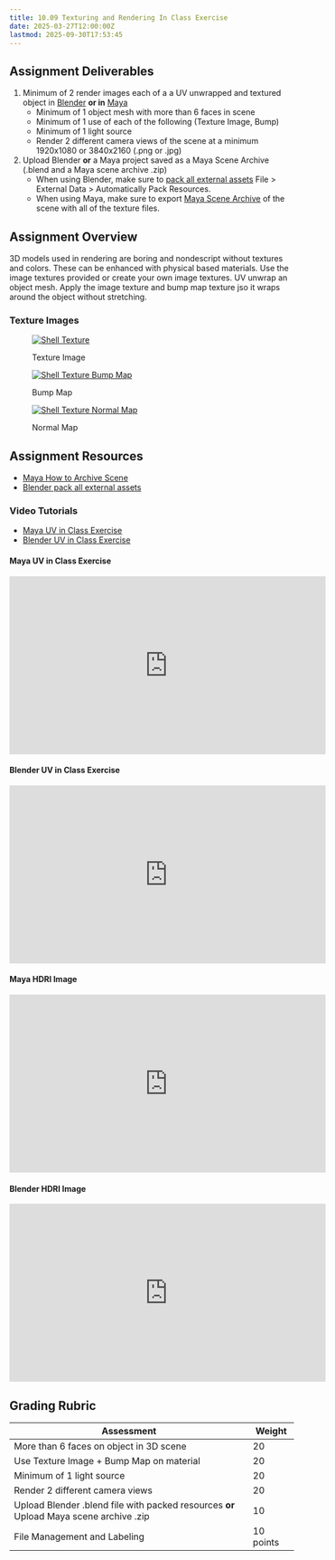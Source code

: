 ```yaml
---
title: 10.09 Texturing and Rendering In Class Exercise
date: 2025-03-27T12:00:00Z
lastmod: 2025-09-30T17:53:45
---
```


## Assignment Deliverables

1. Minimum of 2 render images each of a a UV unwrapped and textured object in [Blender](../../../../3d-modeling/blender/blender.md) **or in** [Maya](../../../../3d-modeling/maya/maya.md)
   - Minimum of 1 object mesh with more than 6 faces in scene
   - Minimum of 1 use of each of the following (Texture Image, Bump)
   - Minimum of 1 light source
   - Render 2 different camera views of the scene at a minimum 1920x1080 or 3840x2160 (.png or .jpg)
2. Upload Blender **or** a Maya project saved as a Maya Scene Archive
   (.blend and a Maya scene archive .zip)
   - When using Blender, make sure to [pack all external assets](https://youtu.be/x6H6HFBLRlUl) File > External Data > Automatically Pack Resources.
   - When using Maya, make sure to export [Maya Scene Archive](https://youtu.be/gic-kMWKjNI) of the scene with all of the texture files.

## Assignment Overview

3D models used in rendering are boring and nondescript without textures and colors. These can be enhanced with physical based materials. Use the image textures provided or create your own image textures. UV unwrap an object mesh. Apply the image texture and bump map texture jso it wraps around the object without stretching.

### Texture Images

<div class="gallery-grid">
<figure>

[![Shell Texture](./shell-texture.png)](./shell-texture.png)

<figcaption>

Texture Image

</figcaption>
</figure>
<figure>

[![Shell Texture Bump Map](./shell-texture-bump-map.png)](./shell-texture-bump-map.png)

<figcaption>

Bump Map

</figcaption>
</figure>
<figure>

[![Shell Texture Normal Map](./shell-texture-normal-map.png)](./shell-texture-normal-map.png)

<figcaption>

Normal Map

</figcaption>
</figure>
</div>

## Assignment Resources

- [Maya How to Archive Scene](https://youtu.be/gic-kMWKjNI)
- [Blender pack all external assets](https://youtu.be/x6H6HFBLRlUl)

### Video Tutorials

- [Maya UV in Class Exercise](https://youtu.be/D3q2HleBJIs)
- [Blender UV in Class Exercise](https://youtu.be/OOmQNgawF8c)

<div class="video-grid">

<div class="video-card">

#### Maya UV in Class Exercise

<div class="iframe-16-9-container">
<iframe class="youTubeIframe" width="560" height="315" src="https://www.youtube.com/embed/D3q2HleBJIs" title="YouTube video player" frameborder="0" allow="accelerometer; autoplay; clipboard-write; encrypted-media; gyroscope; picture-in-picture; web-share" referrerpolicy="strict-origin-when-cross-origin" allowfullscreen></iframe>
</div>
</div>

<div class="video-card">

#### Blender UV in Class Exercise

<div class="iframe-16-9-container">
<iframe class="youTubeIframe" width="560" height="315" src="https://www.youtube.com/embed/OOmQNgawF8c?si=qkpRun0uEaGDfp2e" title="YouTube video player" frameborder="0" allow="accelerometer; autoplay; clipboard-write; encrypted-media; gyroscope; picture-in-picture; web-share" referrerpolicy="strict-origin-when-cross-origin" allowfullscreen></iframe>
</div>
</div>

<div class="video-card">

#### Maya HDRI Image

<div class="iframe-16-9-container">
<iframe class="youTubeIframe" width="560" height="315" src="https://www.youtube.com/embed/wiad9sjWAOI" title="YouTube video player" frameborder="0" allow="accelerometer; autoplay; clipboard-write; encrypted-media; gyroscope; picture-in-picture; web-share" referrerpolicy="strict-origin-when-cross-origin" allowfullscreen></iframe>
</div>
</div>

<div class="video-card">

#### Blender HDRI Image

<div class="iframe-16-9-container">
<iframe class="youTubeIframe" width="560" height="315" src="https://www.youtube.com/embed/VaGfn4i5dKQ" title="YouTube video player" frameborder="0" allow="accelerometer; autoplay; clipboard-write; encrypted-media; gyroscope; picture-in-picture; web-share" referrerpolicy="strict-origin-when-cross-origin" allowfullscreen></iframe>
</div>
</div>

</div>

## Grading Rubric

<div class="responsive-table-markdown">

| Assessment                                                                             | Weight    |
| -------------------------------------------------------------------------------------- | --------- |
| More than 6 faces on object in 3D scene                                                | 20        |
| Use Texture Image + Bump Map on material                                               | 20        |
| Minimum of 1 light source                                                              | 20        |
| Render 2 different camera views                                                        | 20        |
| Upload Blender .blend file with packed resources **or** Upload Maya scene archive .zip | 10        |
| File Management and Labeling                                                           | 10 points |

</div>
